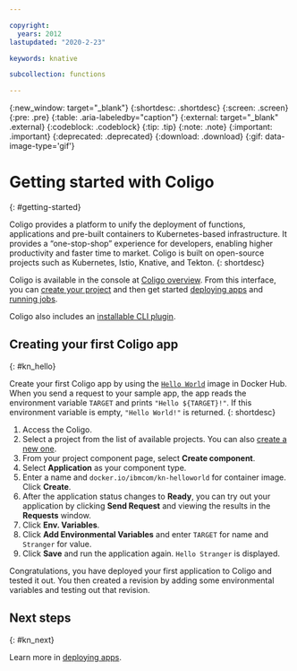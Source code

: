 ```yaml
---

copyright:
  years: 2012
lastupdated: "2020-2-23"

keywords: knative

subcollection: functions

---
```


{:new_window: target="_blank"}
{:shortdesc: .shortdesc}
{:screen: .screen}
{:pre: .pre}
{:table: .aria-labeledby="caption"}
{:external: target="_blank" .external}
{:codeblock: .codeblock}
{:tip: .tip}
{:note: .note}
{:important: .important}
{:deprecated: .deprecated}
{:download: .download}
{:gif: data-image-type='gif'}

# Getting started with Coligo 
{: #getting-started}

Coligo provides a platform to unify the deployment of functions, applications and pre-built containers to Kubernetes-based infrastructure. It provides a “one-stop-shop” experience for developers, enabling higher productivity and faster time to market. Coligo is built on open-source projects such as Kubernetes, Istio, Knative, and Tekton.
{: shortdesc}

Coligo is available in the console at [Coligo overview](https://dev.console.test.cloud.ibm.com/knative/overview). From this interface, you can [create your project](/docs/functions?topic=functions-manage-project) and then get started [deploying apps](/docs/functions?topic=functions-knative-deploy-app) and [running jobs](/docs/functions?topic=functions-kn-job-deploy).

Coligo also includes an [installable CLI plugin](/docs/functions?topic=functions-kn-install-cli).


## Creating your first Coligo app
{: #kn_hello}

Create your first Coligo app by using the [`Hello World`](docker.io/ibmcom/kn-helloworld) image in Docker Hub. When you send a request to your sample app, the app reads the environment variable `TARGET` and prints `"Hello ${TARGET}!"`. If this environment variable is empty, `"Hello World!"` is returned.
{: shortdesc}

1. Access the Coligo.
2. Select a project from the list of available projects. You can also [create a new one](/docs/functions?topic=functions-manage-project).
3. From your project component page, select **Create component**.
4. Select **Application** as your component type. 
5. Enter a name and `docker.io/ibmcom/kn-helloworld` for container image. Click **Create**. 
6. After the application status changes to **Ready**, you can try out your application by clicking **Send Request** and viewing the results in the **Requests** window.
7. Click **Env. Variables**.
8. Click **Add Environmental Variables** and enter `TARGET` for name and `Stranger` for value. 
9. Click **Save** and run the application again. `Hello Stranger` is displayed.

Congratulations, you have deployed your first application to Coligo and tested it out. You then created a revision by adding some environmental variables and testing out that revision.

## Next steps
{: #kn_next}

Learn more in [deploying apps](/docs/functions?topic=functions-knative-deploy-app).
